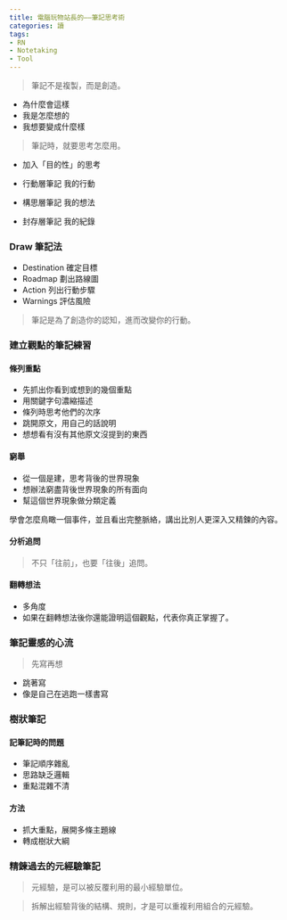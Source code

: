 ```yaml
---
title: 電腦玩物站長的——筆記思考術
categories: 讀
tags:
- RN
- Notetaking
- Tool
---
```


> 筆記不是複製，而是創造。

- 為什麼會這樣
- 我是怎麼想的
- 我想要變成什麼樣

> 筆記時，就要思考怎麼用。

- 加入「目的性」的思考



- 行動層筆記 我的行動
- 構思層筆記 我的想法
- 封存層筆記 我的紀錄



### Draw 筆記法

- Destination 確定目標
- Roadmap 劃出路線圖
- Action 列出行動步驟
- Warnings 評估風險

> 筆記是為了創造你的認知，進而改變你的行動。

### 建立觀點的筆記練習

#### 條列重點

- 先抓出你看到或想到的幾個重點
- 用關鍵字句濃縮描述
- 條列時思考他們的次序
- 跳開原文，用自己的話說明
- 想想看有沒有其他原文沒提到的東西

#### 窮舉

- 從一個是建，思考背後的世界現象
- 想辦法窮盡背後世界現象的所有面向
- 幫這個世界現象做分類定義

學會怎麼鳥瞰一個事件，並且看出完整脈絡，講出比別人更深入又精鍊的內容。

#### 分析追問

> 不只「往前」，也要「往後」追問。

#### 翻轉想法

- 多角度
- 如果在翻轉想法後你還能證明這個觀點，代表你真正掌握了。

### 筆記靈感的心流

> 先寫再想

- 跳著寫
- 像是自己在逃跑一樣書寫

### 樹狀筆記

#### 記筆記時的問題

- 筆記順序雜亂
- 思路缺乏邏輯
- 重點混雜不清

#### 方法

- 抓大重點，展開多條主題線
- 轉成樹狀大綱

### 精鍊過去的元經驗筆記

> 元經驗，是可以被反覆利用的最小經驗單位。

> 拆解出經驗背後的結構、規則，才是可以重複利用組合的元經驗。